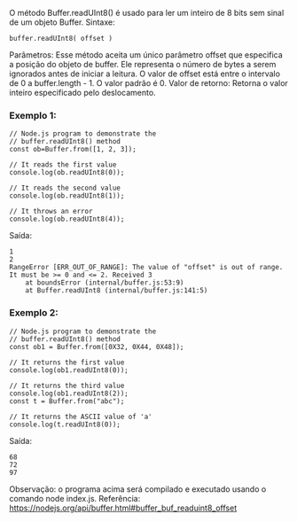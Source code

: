 O método Buffer.readUInt8() é usado para ler um inteiro de 8 bits sem sinal de um objeto Buffer. 
Sintaxe:
```
buffer.readUInt8( offset )
```

Parâmetros: Esse método aceita um único parâmetro offset que especifica a posição do objeto de buffer. Ele representa o número de bytes a serem ignorados antes de iniciar a leitura. O valor de offset está entre o intervalo de 0 a buffer.length - 1. O valor padrão é 0. Valor de retorno: Retorna o valor inteiro especificado pelo deslocamento. 

### Exemplo 1:

```node
// Node.js program to demonstrate the
// buffer.readUInt8() method 
const ob=Buffer.from([1, 2, 3]);

// It reads the first value
console.log(ob.readUInt8(0));

// It reads the second value
console.log(ob.readUInt8(1));

// It throws an error
console.log(ob.readUInt8(4));
```
Saída:
```
1
2
RangeError [ERR_OUT_OF_RANGE]: The value of "offset" is out of range.
It must be >= 0 and <= 2. Received 3
    at boundsError (internal/buffer.js:53:9)
    at Buffer.readUInt8 (internal/buffer.js:141:5)
```

### Exemplo 2:

```node
// Node.js program to demonstrate the
// buffer.readUInt8() method 
const ob1 = Buffer.from([0X32, 0X44, 0X48]);

// It returns the first value
console.log(ob1.readUInt8(0));

// It returns the third value
console.log(ob1.readUInt8(2));
const t = Buffer.from("abc");

// It returns the ASCII value of 'a'
console.log(t.readUInt8(0));
```
Saída:
```
68
72
97
```

Observação: o programa acima será compilado e executado usando o comando node index.js. Referência: https://nodejs.org/api/buffer.html#buffer_buf_readuint8_offset

